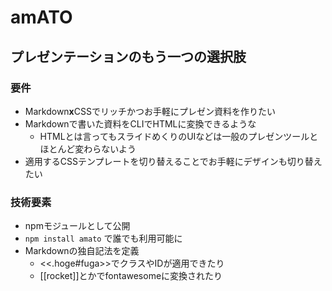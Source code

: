 # amATO
## プレゼンテーションのもう一つの選択肢

### 要件
- Markdown**x**CSSでリッチかつお手軽にプレゼン資料を作りたい
- Markdownで書いた資料をCLIでHTMLに変換できるような
    - HTMLとは言ってもスライドめくりのUIなどは一般のプレゼンツールとほとんど変わらないよう
- 適用するCSSテンプレートを切り替えることでお手軽にデザインも切り替えたい

### 技術要素
- npmモジュールとして公開
- `npm install amato` で誰でも利用可能に
- Markdownの独自記法を定義
    - <<.hoge#fuga>>でクラスやIDが適用できたり
    - [[rocket]]とかでfontawesomeに変換されたり
